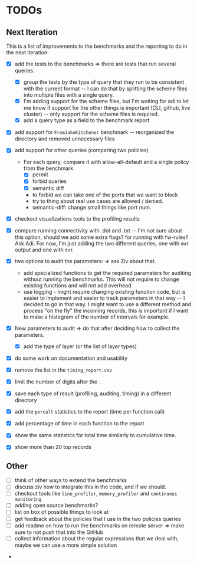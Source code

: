 
# TODOs

## Next Iteration
This is a list of improvements to the benchmarks and the reporting to do in the next iteration:

- [x] add the tests to the benchmarks => there are tests that run several queries. 
  - [x] group the tests by the type of query that they run to be consistent with the current format -- 
  I can do that by splitting the scheme files into multiple files with a single query.
  - [x] I'm adding support for the scheme files, but I'm waiting for adi to let me know if support for the other 
  things is important (CLI, github, live cluster) -- only support for the scheme files is required.
  - [x] add a query type as a field to the benchmark report
- [x] add support for `FromJakeKitchener` benchmark -- reorganized the directory and removed unnecessary files
- [x] add support for other queries (comparing two policies)
  - For each query, compare it with allow-all-default and a single policy from the benchmark
    - [x] permit  
    - [x] forbid queries
    - [x] semantic diff
    - to forbid we can take one of the ports that we want to block
    - try to thing about real use cases are allowed / denied.
    - semantic-diff: change small things like port num.
- [x] checkout visualizations tools to the profiling results
- [x] compare running connectivity with .dot and .txt -- I'm
not sure about this option, should we add some extra flags? for running with fw-rules? Ask Adi. 
For now, I'm just adding the two different queries, one with `dot` output and one with `txt`
- [x] two options to audit the parameters: => ask Ziv about that.
  - add specialized functions to get the required parameters for auditing without running the benchmarks. 
  This will not require to change existing functions and will not add overhead.
  - use logging - might require changing existing function code, but is easier to implement and easier to track 
  parameters in that way -- I decided to go in that way. I might want to use a different method and process 
  "on the fly" the incoming records, this is important if I want to make a histogram of the 
  number of intervals for example.
- [x] New parameters to audit => do that after deciding how to collect the parameters.
  - [x] add the type of layer (or the list of layer types)
- [x] do some work on documentation and usability
- [x] remove the list in the `timing_report.csv`
- [x] limit the number of digits after the `.`
- [x] save each type of result (profiling, auditing, timing) in a different directory
- [x] add the `percall` statistics to the report (time per function call)
- [x] add percentage of time in each function to the report
- [x] show the same statistics for total time similarly to cumulative time.
- [x] show more than 20 top records


## Other
- [ ] think of other ways to extend the benchmarks
- [ ] discuss ziv how to integrate this in the code, and if we should.
- [ ] checkout tools like `line_profiler`, `memory_profiler` and 
`continuous monitoring`
- [ ] adding open source benchmarks?
- [ ] list on box of possible things to look at
- [ ] get feedback about the policies that I use in the two policies queries
- [ ] add readme on how to run the benchmarks on remote server => make sure to not push that into the GitHub
- [ ] collect information about the regular expressions that we deal with, maybe we can use a 
  more simple solution
- 